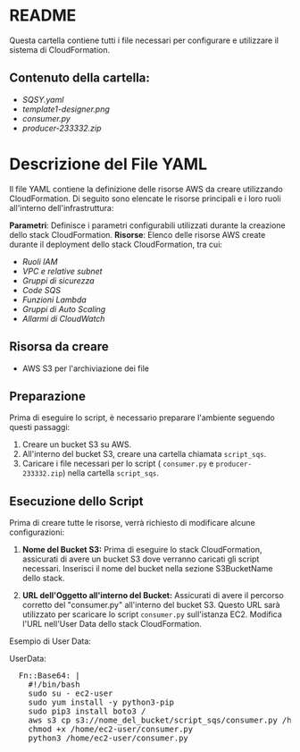 # README
Questa cartella contiene tutti i file necessari per configurare e utilizzare il sistema di CloudFormation.

## Contenuto della cartella:
- *SQSY.yaml*
- *template1-designer.png*
- *consumer.py*
- *producer-233332.zip*

# Descrizione del File YAML
Il file YAML contiene la definizione delle risorse AWS da creare utilizzando CloudFormation. Di seguito sono elencate le risorse principali e i loro ruoli all'interno dell'infrastruttura:

**Parametri**: Definisce i parametri configurabili utilizzati durante la creazione dello stack CloudFormation.
**Risorse**: Elenco delle risorse AWS create durante il deployment dello stack CloudFormation, tra cui:
- _Ruoli IAM_
- _VPC e relative subnet_
- _Gruppi di sicurezza_
- _Code SQS_
- _Funzioni Lambda_
- _Gruppi di Auto Scaling_
- _Allarmi di CloudWatch_

## Risorsa da creare
- AWS S3 per l'archiviazione dei file

## Preparazione
Prima di eseguire lo script, è necessario preparare l'ambiente seguendo questi passaggi:

1. Creare un bucket S3 su AWS.
2. All'interno del bucket S3, creare una cartella chiamata `script_sqs`.
3. Caricare i file necessari per lo script ( `consumer.py` e `producer-233332.zip`) nella cartella `script_sqs`.

## Esecuzione dello Script
Prima di creare tutte le risorse, verrà richiesto di modificare alcune configurazioni:

1. **Nome del Bucket S3:** Prima di eseguire lo stack CloudFormation, assicurati di avere un bucket S3 dove verranno caricati gli script necessari. Inserisci il nome del bucket nella sezione S3BucketName dello stack.

2. **URL dell'Oggetto all'interno del Bucket:** Assicurati di avere il percorso corretto del "consumer.py" all'interno del bucket S3. Questo URL sarà utilizzato per scaricare lo script `consumer.py` sull'istanza EC2. Modifica l'URL nell'User Data dello stack CloudFormation.

Esempio di User Data:

UserData:
<pre>
  Fn::Base64: |
    #!/bin/bash 
    sudo su - ec2-user 
    sudo yum install -y python3-pip 
    sudo pip3 install boto3 /
    aws s3 cp s3://nome_del_bucket/script_sqs/consumer.py /home/ec2-user/consumer.py  
    chmod +x /home/ec2-user/consumer.py 
    python3 /home/ec2-user/consumer.py 
</pre>
